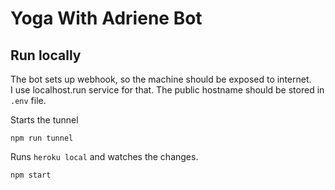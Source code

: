 # Yoga With Adriene Bot

## Run locally

The bot sets up webhook, so the machine should be exposed to internet.  
I use localhost.run service for that. The public hostname should be stored in `.env` file.

Starts the tunnel 

```
npm run tunnel
```

Runs `heroku local` and watches the changes.

```
npm start
```
